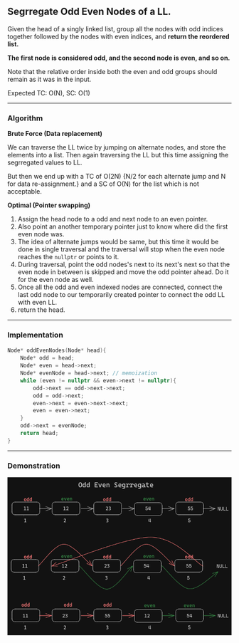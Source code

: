 ## Segrregate Odd Even Nodes of a LL.

Given the head of a singly linked list, group all the nodes with odd indices together followed by the nodes with even indices, and **return the reordered list.**

**The first node is considered odd, and the second node is even, and so on.**

Note that the relative order inside both the even and odd groups should remain as it was in the input.

Expected TC: O(N), SC: O(1)

---

### Algorithm

**Brute Force (Data replacement)**

We can traverse the LL twice by jumping on alternate nodes, and store the elements into a list. Then again traversing the LL but this time assigning the segrregated values to LL.

But then we end up with a TC of O(2N) {N/2 for each alternate jump and N for data re-assignment.} and a SC of O(N) for the list which is not acceptable.

**Optimal (Pointer swapping)**

1. Assign the head node to a odd and next node to an even pointer.
2. Also point an another temporary pointer just to know where did the first even node was.
3. The idea of alternate jumps would be same, but this time it would be done in single traversal and the traversal will stop when the even node reaches the `nullptr` or points to it.
4. During traversal, point the odd nodes's next to its next's next so that the even node in between is skipped and move the odd pointer ahead. Do it for the even node as well.
5. Once all the odd and even indexed nodes are connected, connect the last odd node to our temporarily created pointer to connect the odd LL with even LL.
6. return the head.

---

### Implementation

```cpp
Node* oddEvenNodes(Node* head){
    Node* odd = head;
    Node* even = head->next;
    Node* evenNode = head->next; // memoization
    while (even != nullptr && even->next != nullptr){
        odd->next == odd->next->next;
        odd = odd->next;
        even->next = even->next->next;
        even = even->next;
    }
    odd->next = evenNode;
    return head;
}
```

---

### Demonstration

![oddEvenSegrre](https://github.com/amitsuthar69/assets/blob/main/linked-lists/oddEvensegrregate.png?raw=true)
